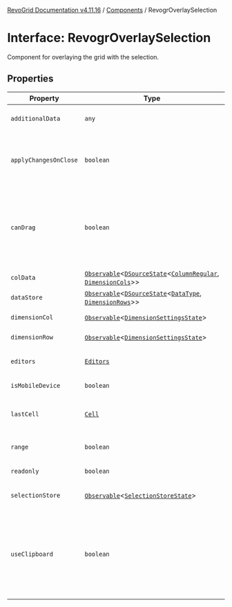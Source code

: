[RevoGrid Documentation v4.11.16](README.md) / [Components](Namespace.Components.md) / RevogrOverlaySelection

# Interface: RevogrOverlaySelection

Component for overlaying the grid with the selection.

## Properties

| Property | Type | Description | Defined in |
| ------ | ------ | ------ | ------ |
| `additionalData` | `any` | Additional data to pass to renderer. | [src/components.d.ts:568](https://github.com/revolist/revogrid/blob/4a2e1c34e7e1a3d80ec42c0347cc2f82d785aa84/src/components.d.ts#L568) |
| `applyChangesOnClose` | `boolean` | If true applys changes when cell closes if not Escape. | [src/components.d.ts:572](https://github.com/revolist/revogrid/blob/4a2e1c34e7e1a3d80ec42c0347cc2f82d785aa84/src/components.d.ts#L572) |
| `canDrag` | `boolean` | Enable revogr-order-editor component (read more in revogr-order-editor component). Allows D&D. | [src/components.d.ts:576](https://github.com/revolist/revogrid/blob/4a2e1c34e7e1a3d80ec42c0347cc2f82d785aa84/src/components.d.ts#L576) |
| `colData` | [`Observable`](TypeAlias.Observable.md)\<[`DSourceState`](TypeAlias.DSourceState.md)\<[`ColumnRegular`](Interface.ColumnRegular.md), [`DimensionCols`](TypeAlias.DimensionCols.md)\>\> | Column data store. | [src/components.d.ts:580](https://github.com/revolist/revogrid/blob/4a2e1c34e7e1a3d80ec42c0347cc2f82d785aa84/src/components.d.ts#L580) |
| `dataStore` | [`Observable`](TypeAlias.Observable.md)\<[`DSourceState`](TypeAlias.DSourceState.md)\<[`DataType`](TypeAlias.DataType.md), [`DimensionRows`](TypeAlias.DimensionRows.md)\>\> | Row data store. | [src/components.d.ts:584](https://github.com/revolist/revogrid/blob/4a2e1c34e7e1a3d80ec42c0347cc2f82d785aa84/src/components.d.ts#L584) |
| `dimensionCol` | [`Observable`](TypeAlias.Observable.md)\<[`DimensionSettingsState`](Interface.DimensionSettingsState.md)\> | Dimension settings X. | [src/components.d.ts:588](https://github.com/revolist/revogrid/blob/4a2e1c34e7e1a3d80ec42c0347cc2f82d785aa84/src/components.d.ts#L588) |
| `dimensionRow` | [`Observable`](TypeAlias.Observable.md)\<[`DimensionSettingsState`](Interface.DimensionSettingsState.md)\> | Dimension settings Y. | [src/components.d.ts:592](https://github.com/revolist/revogrid/blob/4a2e1c34e7e1a3d80ec42c0347cc2f82d785aa84/src/components.d.ts#L592) |
| `editors` | [`Editors`](TypeAlias.Editors.md) | Custom editors register. | [src/components.d.ts:596](https://github.com/revolist/revogrid/blob/4a2e1c34e7e1a3d80ec42c0347cc2f82d785aa84/src/components.d.ts#L596) |
| `isMobileDevice` | `boolean` | Is mobile view mode. | [src/components.d.ts:600](https://github.com/revolist/revogrid/blob/4a2e1c34e7e1a3d80ec42c0347cc2f82d785aa84/src/components.d.ts#L600) |
| `lastCell` | [`Cell`](Interface.Cell.md) | Last real coordinates positions + 1. | [src/components.d.ts:604](https://github.com/revolist/revogrid/blob/4a2e1c34e7e1a3d80ec42c0347cc2f82d785aa84/src/components.d.ts#L604) |
| `range` | `boolean` | Range selection allowed. | [src/components.d.ts:608](https://github.com/revolist/revogrid/blob/4a2e1c34e7e1a3d80ec42c0347cc2f82d785aa84/src/components.d.ts#L608) |
| `readonly` | `boolean` | Readonly mode. | [src/components.d.ts:612](https://github.com/revolist/revogrid/blob/4a2e1c34e7e1a3d80ec42c0347cc2f82d785aa84/src/components.d.ts#L612) |
| `selectionStore` | [`Observable`](TypeAlias.Observable.md)\<[`SelectionStoreState`](TypeAlias.SelectionStoreState.md)\> | Selection, range, focus. | [src/components.d.ts:616](https://github.com/revolist/revogrid/blob/4a2e1c34e7e1a3d80ec42c0347cc2f82d785aa84/src/components.d.ts#L616) |
| `useClipboard` | `boolean` | Enable revogr-clipboard component (read more in revogr-clipboard component). Allows copy/paste. | [src/components.d.ts:620](https://github.com/revolist/revogrid/blob/4a2e1c34e7e1a3d80ec42c0347cc2f82d785aa84/src/components.d.ts#L620) |
